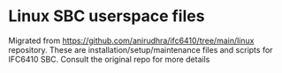 # Linux SBC userspace files

Migrated from https://github.com/anirudhra/ifc6410/tree/main/linux repository. These are installation/setup/maintenance files and scripts for IFC6410 SBC. Consult the original repo for more details
